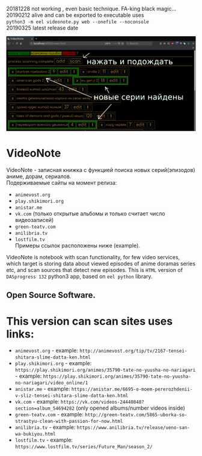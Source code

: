 20181228 not working , even basic technique. FA-king black magic...  
20190212 alive and can be exported to executable uses  
`python3 -m eel videonote.py web --onefile --noconsole`  
20190325 latest release date  

![screenshot](screenshot.png)  

# VideoNote  
VideoNote - записная книжка с функцией поиска новых серий(эпизодов) аниме, дорам, сериалов.  
Подерживаемые сайты на момент релиза:  
- `animevost.org`
- `play.shikimori.org`
- `anistar.me`
- `vk.com` (только открытые альбомы и только считает число видеозаписей)
- `green-teatv.com`
- `anilibria.tv`
- `lostfilm.tv`  
Примеры ссылок расположены ниже (example).  
  
VideoNote is notebook with scan functionality, for few video services, which target is storing data about viewed episodes of anime doramas series etc, and scan sources that detect new episodes. This is `HTML` version of `DASprogress 132` python3 app, based on `eel python` library.  
## Open Source Software.  

# This version can scan sites uses links:  
- `animevost.org` - example: `http://animevost.org/tip/tv/2167-tensei-shitara-slime-datta-ken.html`
- `play.shikimori.org`  - example: `https://play.shikimori.org/animes/35790-tate-no-yuusha-no-nariagari` - example: `https://play.shikimori.org/animes/35790-tate-no-yuusha-no-nariagari/video_online/1`  
- `anistar.me` - example: `https://anistar.me/6695-o-moem-pererozhdenii-v-sliz-tensei-shitara-slime-datta-ken.html`
- `vk.com` - example: `https://vk.com/videos-24440848?section=album_54694282` (only opened albums/number videos inside)
- `green-teatv.com` - example: `http://green-teatv.com/5865-uborka-so-strastyu-clean-with-passion-for-now.html`
- `anilibria.tv` - example: `https://www.anilibria.tv/release/ueno-san-wa-bukiyou.html`
- `lostfilm.tv` - example: `https://www.lostfilm.tv/series/Future_Man/season_2/`  
